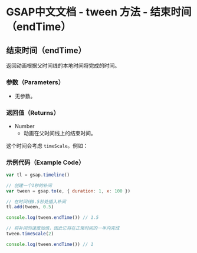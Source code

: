 # GSAP中文文档 - tween 方法 - 结束时间（endTime）

## 结束时间（endTime）

返回动画根据父时间线的本地时间将完成的时间。

### 参数（Parameters）

- 无参数。

### 返回值（Returns）

- Number
  - 动画在父时间线上的结束时间。

这个时间会考虑 `timeScale`。例如：

### 示例代码（Example Code）

```javascript
var tl = gsap.timeline()

// 创建一个1秒的补间
var tween = gsap.to(e, { duration: 1, x: 100 })

// 在时间线0.5秒处插入补间
tl.add(tween, 0.5)

console.log(tween.endTime()) // 1.5

// 将补间的速度加倍，因此它将在正常时间的一半内完成
tween.timeScale(2)

console.log(tween.endTime()) // 1
```
